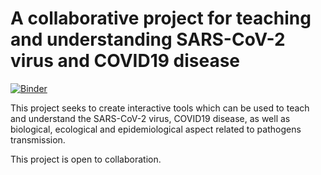 A collaborative project for teaching and understanding SARS-CoV-2 virus and COVID19 disease
=======

[![Binder](https://binder.pangeo.io/badge_logo.svg)](https://binder.pangeo.io/v2/gh/CexyNature/SARS-CoV-2/master)

This project seeks to create interactive tools which can be used to teach and understand the SARS-CoV-2 virus, COVID19 disease, as well as biological, ecological and epidemiological aspect related to pathogens transmission.

This project is open to collaboration.